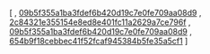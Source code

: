 [
, [09b5f355a1ba3fdef6b420d19c7e0fe709aa08d9](https://github.com/facebook/facebook-android-sdk/odd-code//commit/09b5f355a1ba3fdef6b420d19c7e0fe709aa08d9)
, [2c84321e355154e8ed8e401fc11a2629a7ce796f](https://github.com/facebook/facebook-android-sdk/odd-code//commit/2c84321e355154e8ed8e401fc11a2629a7ce796f)
, [09b5f355a1ba3fdef6b420d19c7e0fe709aa08d9](https://github.com/facebook/facebook-android-sdk/odd-code//commit/09b5f355a1ba3fdef6b420d19c7e0fe709aa08d9)
, [654b9f18cebbec41f52fcaf945384b5fe35a5cf1](https://github.com/facebook/facebook-android-sdk/odd-code//commit/654b9f18cebbec41f52fcaf945384b5fe35a5cf1)
]
